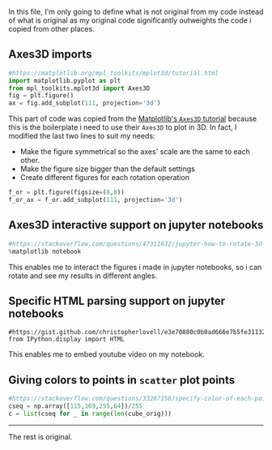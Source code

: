 In this file, I'm only going to define what is not original from my code instead of what is original as my original code significantly outweights the code i copied from other places.

## Axes3D imports

```python
#https://matplotlib.org/mpl_toolkits/mplot3d/tutorial.html
import matplotlib.pyplot as plt
from mpl_toolkits.mplot3d import Axes3D
fig = plt.figure()
ax = fig.add_subplot(111, projection='3d')
```

This part of code was copied from the [Matplotlib's `Axes3D` tutorial](https://matplotlib.org/mpl_toolkits/mplot3d/tutorial.html) because this is the boilerplate i need to use their `Axes3D` to plot in 3D. In fact, I modified the last two lines to suit my needs:

- Make the figure symmetrical so the axes' scale are the same to each other.
- Make the figure size bigger than the default settings
- Create different figures for each rotation operation

```python
f_or = plt.figure(figsize=(8,8))
f_or_ax = f_or.add_subplot(111, projection='3d')
```

## Axes3D interactive support on jupyter notebooks

```python
#https://stackoverflow.com/questions/47311632/jupyter-how-to-rotate-3d-graph
%matplotlib notebook
```

This enables me to interact the figures i made in jupyter notebooks, so i can rotate and see my results in different angles.

## Specific HTML parsing support on jupyter notebooks

```
#https://gist.github.com/christopherlovell/e3e70880c0b0ad666e7b5fe311320a62
from IPython.display import HTML
```

This enables me to embed youtube video on my notebook.

## Giving colors to points in `scatter` plot points

```python
#https://stackoverflow.com/questions/33287156/specify-color-of-each-point-in-scatter-plot-matplotlib
cseq = np.array([115,169,255,64])/255
c = list(cseq for _ in range(len(cube_orig)))
```

-------

The rest is original.